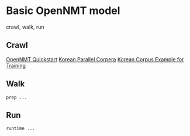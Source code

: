 # **Basic OpenNMT model**
crawl, walk, run

## **Crawl** 
[OpenNMT Quickstart](http://opennmt.net/OpenNMT-tf/quickstart.html)
[Korean Parallel Corpera](https://github.com/jungyeul/korean-parallel-corpora)
[Korean Corpus Example for Training](https://github.com/jungyeul/korean-parallel-corpora/blob/master/korean-english-news-v1/korean-english-park.train.tar.gz)

## **Walk**
```
prep ...
```

## **Run**
```
runtime ... 
```
